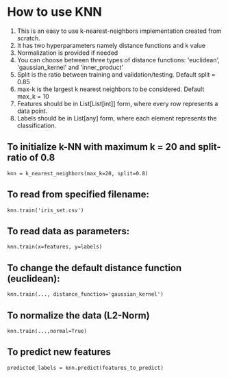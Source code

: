 # How to use KNN

1. This is an easy to use k-nearest-neighbors implementation created from scratch.
2. It has two hyperparameters namely distance functions and k value
3. Normalization is provided if needed
4. You can choose between three types of distance functions: 'euclidean', 'gaussian_kernel' and 'inner_product'
5. Split is the ratio between training and validation/testing. Default split = 0.85
6. max-k is the largest k nearest neighbors to be considered. Default max_k = 10
7. Features should be in List[List[int]] form, where every row represents a data point.
8. Labels should be in List[any] form, where each element represents the classification.

## To initialize k-NN with maximum k = 20 and split-ratio of 0.8
```
knn = k_nearest_neighbors(max_k=20, split=0.8)
```

## To read from specified filename:
```
knn.train('iris_set.csv')
```

## To read data as parameters:
```
knn.train(x=features, y=labels)
```

## To change the default distance function (euclidean):
```
knn.train(..., distance_function='gaussian_kernel')
```

## To normalize the data (L2-Norm)
```
knn.train(...,normal=True)
```

## To predict new features
```
predicted_labels = knn.predict(features_to_predict)
```
